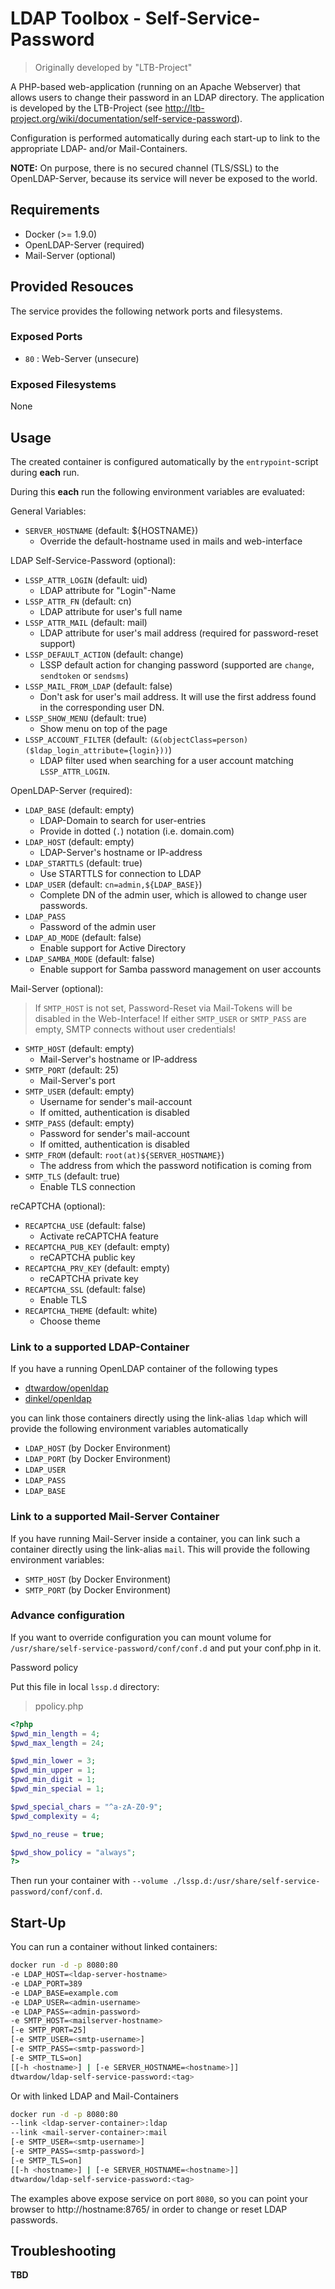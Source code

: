 # LDAP Toolbox - Self-Service-Password

> Originally developed by "LTB-Project"

A PHP-based web-application (running on an Apache Webserver) that allows users to change their password in an LDAP directory. The application is developed by the LTB-Project (see http://ltb-project.org/wiki/documentation/self-service-password).

Configuration is performed automatically during each start-up to link to the appropriate LDAP- and/or Mail-Containers.

**NOTE:** On purpose, there is no secured channel (TLS/SSL) to the OpenLDAP-Server, because its service will never be exposed to the world.

## Requirements

- Docker (>= 1.9.0)
- OpenLDAP-Server (required)
- Mail-Server (optional)

## Provided Resouces

The service provides the following network ports and filesystems.

### Exposed Ports

- `80` : Web-Server (unsecure)

### Exposed Filesystems

None

## Usage

The created container is configured automatically by the `entrypoint`-script during **each** run.

During this **each** run the following environment variables are evaluated:

General Variables:

- `SERVER_HOSTNAME` (default: ${HOSTNAME})
  - Override the default-hostname used in mails and web-interface

LDAP Self-Service-Password (optional):

- `LSSP_ATTR_LOGIN` (default: uid)
  - LDAP attribute for "Login"-Name
- `LSSP_ATTR_FN` (default: cn)
  - LDAP attribute for user's full name
- `LSSP_ATTR_MAIL` (default: mail)
  - LDAP attribute for user's mail address (required for password-reset support)
- `LSSP_DEFAULT_ACTION` (default: change)
  - LSSP default action for changing password (supported are `change`, `sendtoken` or `sendsms`)
- `LSSP_MAIL_FROM_LDAP` (default: false)
  - Don't ask for user's mail address. It will use the first address found in the corresponding user DN.
- `LSSP_SHOW_MENU` (default: true)
  - Show menu on top of the page
- `LSSP_ACCOUNT_FILTER` (default: `(&(objectClass=person)($ldap_login_attribute={login}))`)
  - LDAP filter used when searching for a user account matching `LSSP_ATTR_LOGIN`. 

OpenLDAP-Server (required):

- `LDAP_BASE` (default: empty)
  - LDAP-Domain to search for user-entries
  - Provide in dotted (`.`) notation (i.e. domain.com)
- `LDAP_HOST` (default: empty)
  - LDAP-Server's hostname or IP-address
- `LDAP_STARTTLS` (default: true)
  - Use STARTTLS for connection to LDAP
- `LDAP_USER` (default: `cn=admin,${LDAP_BASE}`)
  - Complete DN of the admin user, which is allowed to change user passwords.
- `LDAP_PASS`
  - Password of the admin user
- `LDAP_AD_MODE` (default: false)
  - Enable support for Active Directory
- `LDAP_SAMBA_MODE` (default: false)
  - Enable support for Samba password management on user accounts

Mail-Server (optional):
> If `SMTP_HOST` is not set, Password-Reset via Mail-Tokens will be disabled in the Web-Interface!
> If either `SMTP_USER` or `SMTP_PASS` are empty, SMTP connects without user credentials!

- `SMTP_HOST` (default: empty)
  - Mail-Server's hostname or IP-address
- `SMTP_PORT` (default: 25)
  - Mail-Server's port
- `SMTP_USER` (default: empty)
  - Username for sender's mail-account
  - If omitted, authentication is disabled
- `SMTP_PASS` (default: empty)
  - Password for sender's mail-account
  - If omitted, authentication is disabled
- `SMTP_FROM` (default: `root(at)${SERVER_HOSTNAME}`)
  - The address from which the password notification is coming from
- `SMTP_TLS` (default: true)
  - Enable TLS connection

reCAPTCHA (optional):
- `RECAPTCHA_USE` (default: false)
  - Activate reCAPTCHA feature
- `RECAPTCHA_PUB_KEY` (default: empty)
  - reCAPTCHA public key
- `RECAPTCHA_PRV_KEY` (default: empty)
  - reCAPTCHA private key
- `RECAPTCHA_SSL` (default: false)
  - Enable TLS
- `RECAPTCHA_THEME` (default: white)
  - Choose theme

### Link to a supported LDAP-Container

If you have a running OpenLDAP container of the following types

- [dtwardow/openldap](https://hub.docker.com/r/dtwardow/openldap/)
- [dinkel/openldap](https://hub.docker.com/r/dinkel/openldap/)

you can link those containers directly using the link-alias `ldap` which will provide the following environment variables automatically

- `LDAP_HOST` (by Docker Environment)
- `LDAP_PORT` (by Docker Environment)
- `LDAP_USER`
- `LDAP_PASS`
- `LDAP_BASE`

### Link to a supported Mail-Server Container

If you have running Mail-Server inside a container, you can link such a container directly using the link-alias `mail`.
This will provide the following environment variables:

- `SMTP_HOST` (by Docker Environment)
- `SMTP_PORT` (by Docker Environment)

### Advance configuration

If you want to override configuration you can mount volume for `/usr/share/self-service-password/conf/conf.d` and put your conf.php in it.

Password policy

Put this file in local `lssp.d` directory:

> ppolicy.php

```php
<?php
$pwd_min_length = 4;
$pwd_max_length = 24;

$pwd_min_lower = 3;
$pwd_min_upper = 1;
$pwd_min_digit = 1;
$pwd_min_special = 1;

$pwd_special_chars = "^a-zA-Z0-9";
$pwd_complexity = 4;

$pwd_no_reuse = true;

$pwd_show_policy = "always";
?>
```

Then run your container with `--volume ./lssp.d:/usr/share/self-service-password/conf/conf.d`.

## Start-Up

You can run a container without linked containers:
```bash
docker run -d -p 8080:80
-e LDAP_HOST=<ldap-server-hostname>
-e LDAP_PORT=389
-e LDAP_BASE=example.com
-e LDAP_USER=<admin-username>
-e LDAP_PASS=<admin-password>
-e SMTP_HOST=<mailserver-hostname>
[-e SMTP_PORT=25]
[-e SMTP_USER=<smtp-username>]
[-e SMTP_PASS=<smtp-password>]
[-e SMTP_TLS=on]
[[-h <hostname>] | [-e SERVER_HOSTNAME=<hostname>]]
dtwardow/ldap-self-service-password:<tag>
```

Or with linked LDAP and Mail-Containers
```bash
docker run -d -p 8080:80
--link <ldap-server-container>:ldap
--link <mail-server-container>:mail
[-e SMTP_USER=<smtp-username>]
[-e SMTP_PASS=<smtp-password>]
[-e SMTP_TLS=on]
[[-h <hostname>] | [-e SERVER_HOSTNAME=<hostname>]]
dtwardow/ldap-self-service-password:<tag>
```

The examples above expose service on port `8080`, so you can point your browser to http://hostname:8765/ in order to change or reset LDAP passwords.

## Troubleshooting

**TBD**

